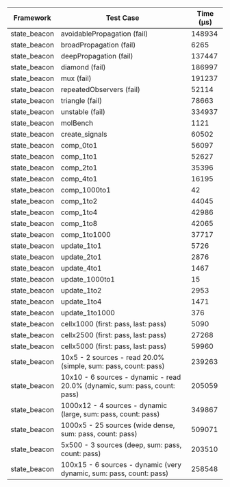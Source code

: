 | Framework | Test Case | Time (μs) |
| --- | --- | --- |
| state_beacon | avoidablePropagation (fail) | 148934 |
| state_beacon | broadPropagation (fail) | 6265 |
| state_beacon | deepPropagation (fail) | 137447 |
| state_beacon | diamond (fail) | 186997 |
| state_beacon | mux (fail) | 191237 |
| state_beacon | repeatedObservers (fail) | 52114 |
| state_beacon | triangle (fail) | 78663 |
| state_beacon | unstable (fail) | 334937 |
| state_beacon | molBench | 1121 |
| state_beacon | create_signals | 60502 |
| state_beacon | comp_0to1 | 56097 |
| state_beacon | comp_1to1 | 52627 |
| state_beacon | comp_2to1 | 35396 |
| state_beacon | comp_4to1 | 16195 |
| state_beacon | comp_1000to1 | 42 |
| state_beacon | comp_1to2 | 44045 |
| state_beacon | comp_1to4 | 42986 |
| state_beacon | comp_1to8 | 42065 |
| state_beacon | comp_1to1000 | 37717 |
| state_beacon | update_1to1 | 5726 |
| state_beacon | update_2to1 | 2876 |
| state_beacon | update_4to1 | 1467 |
| state_beacon | update_1000to1 | 15 |
| state_beacon | update_1to2 | 2953 |
| state_beacon | update_1to4 | 1471 |
| state_beacon | update_1to1000 | 376 |
| state_beacon | cellx1000 (first: pass, last: pass) | 5090 |
| state_beacon | cellx2500 (first: pass, last: pass) | 27268 |
| state_beacon | cellx5000 (first: pass, last: pass) | 59960 |
| state_beacon | 10x5 - 2 sources - read 20.0% (simple, sum: pass, count: pass) | 239263 |
| state_beacon | 10x10 - 6 sources - dynamic - read 20.0% (dynamic, sum: pass, count: pass) | 205059 |
| state_beacon | 1000x12 - 4 sources - dynamic (large, sum: pass, count: pass) | 349867 |
| state_beacon | 1000x5 - 25 sources (wide dense, sum: pass, count: pass) | 509071 |
| state_beacon | 5x500 - 3 sources (deep, sum: pass, count: pass) | 203510 |
| state_beacon | 100x15 - 6 sources - dynamic (very dynamic, sum: pass, count: pass) | 258548 |
